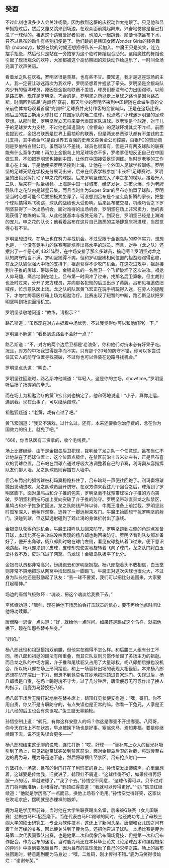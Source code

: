 ## 癸酉

不过此刻也没多少人会关注杨戬，因为敖烈这厮的庆祝动作太抢眼了。只见他和吕布拥抱过后，然后又蹦又跳来到场边，在观众面前跳起舞来，兴奋地仿佛是自己打进了一球似的。祖逖这个跳舞爱好者见状，也加入一起跳舞，顺便也拖吕布下水，只不过吕布的动作有些别扭便是了。他们跳的是韩国女团Wonder Girls的经典舞蹈《nobody》，敖烈在跳的时候还想招呼队长一起加入。牛魔王只是笑笑，连连摆手拒绝，然后他只是站在一旁拍掌为这个临时舞蹈组合助兴。这段魔性的舞蹈也引起了现场观众的欢呼，大家都被这个高仿韩团的欢快动作给逗乐了，一时间全场充满了欢声笑语。

看着龙之队在庆祝，罗明坚很是羡慕，也有些不甘。要知道，我才是这座球场的主人，我一定要让球迷再次为我欢呼，罗明坚想着并握紧了拳头。罗明坚是金银岛队内少有的留洋球员，原因是金银岛联赛不差钱，球员们都没有动力出国踢球。以前是路乙斯，现在是罗明坚，巧合的是，罗明坚之所以走上足球之路也是因为路乙斯。时间回到首届“完颜杯”赛前，那天年少的罗明坚来到中国跟随在此做生意的父亲前往体育场观看首届“完颜杯”足球赛并支持作客的金银岛队，正是在这场比赛，踢后卫的路乙斯用头球打进了其国家队的唯二进球，也点燃了小球迷罗明坚的足球梦想。从那时起，罗明坚就立志将来要代表国家队进球。罗老爹是个球迷，对于儿子的足球梦大力支持，不过他也知道国内（金银岛）的足球环境其实不咋样。前面也提到过，金银岛联赛是世界上最袖珍的联赛，但是两支参赛球队都有不差钱的主儿支持，其中黄金FC是由世界五百强的史蒂文森黄金公司控股，白银FC的赞助商则是罗伯特白银公司。虽然球队不差钱，球员也很富有，但是只有两支球队的联赛能有什么竟争力嘛！再加上金银岛上的足球场亦不多，罗老爹便想反正自己在中国做生意，不如把罗明坚也接到中国，让他在中国接受足球训练。当时罗老爹的工作重心在上海，于是他便把罗明坚接到上海，让他在一个外国人足球学校训练。罗明坚的足球天赋在学校充分展现出来，后来在代表学校参加“市长杯”足球赛时，罗明坚的出色发挥打动了申之花的球探。后来罗明坚便加入了申之花的梯队，接着升入二队，后来在一队坐板凳。上海是中国一线城市，经济发达，球市火爆，作为老牌强队申之花队内是球星云集。而且当时作为Super Star的吕布亦加盟了球队，罗明坚当时心想可能今后要把板凳坐穿了。可没想到吕布是个这么能折腾的家伙，把整个球队搞得鸡飞狗跳，球队的战绩也大受影响。后来吕布被交易，机缘巧合之下罗明坚获得了一次出场机会。面对难得的出场机会，罗明坚在场上非常卖力，他的表现获得了教练的认同，从此他就基本与板凳无缘了。到现在，罗明坚已经是上海滩的宠儿，申之花的队长；他看着吕布在这片自己熟悉的主场肆意庆祝进球，当然觉得心有不甘。

罗明坚想进球，在场上也在努力寻找机会。不过受限于金银岛队的整体实力，想想也是，一个没有竟争力的联赛哪能培养出高水平的球员。而且，对手（龙之队）还摆出了一个恶心的4321阵型，在中场安排了那么多球员，搞毛啊？罗明坚对龙之队的防守相当不满。罗明坚踢得不爽，但和罗明坚踢相同位置的祖逖则踢得蛮顺，在龙之队貌似强大中场的支持下，祖逖获得不少攻门机会。在这次进攻中，祖逖接到介子推的传球，带球突破，金银岛队的一名后卫一个飞铲破坏了这次进攻。祖逖人仰马翻，痛苦地倒在地上。吕布第一时间冲了过来，找那名后卫算帐，但主裁判也及时过来，分开了双方球员，并向那各犯规的后卫出示了黄牌。吕布见祖逖依旧喊疼，忙示意队医上场。龙之队的队医黄飞宏正在玩手机玩得入迷，在旁人的提醒下，才匆忙挎着医疗箱上场为祖逖治疗。比赛出现了短暂的中断，路乙斯见状把罗明坚叫到场边面授机宜。

罗明坚㳟敬地问道：“教练，请指示？”

路乙斯道：“虽然现在对方占据着中场优势，不过我觉得你可以和他们PK一下。”

罗明坚不解道：“我移到边路会不会好一点？”

路乙斯道：“不，对方的两个边后卫都是‘老油条’，你和他们对抗未必有好果子吃。况且，对方的中场我觉得是华而不实，只有那个20号的防守不错，你可以多尝试住其它人的防守位置寻找突破，不过你也可以佯装在边路寻找机会。”

罗明坚点头道：“明白。”

罗明坚往回跑时，路乙斯冲他喊道：“年轻人，这是你的主场，showtime。”罗明坚听后扬了扬握紧的拳头。

而在场上为祖逖治疗的黄飞宏此刻也搞定了，他和蔼地说道：“小子，算你走运，遇到我。现在没事了，可以继续踢球。”

祖逖狐疑道：“老黄，戏有点过了吧。”

黄飞宏回道：“我又不演戏，过什么过。还有，本来还要收你治疗费的，念在你为国效力的份上，就免了吧。”

“666，你当队医有工资拿的，收个毛线费。”

场上比赛继续，由于是金银岛后卫犯规，裁判给了龙之队一个任意球。吕布当仁不让地站在了罚球位置上，这个位置点极佳，在禁区前沿十五米处左右，正是吕布喜欢的罚球位置。吕布站在罚球点通过呼吸大法调整着自己的节奏，利玛窦从容指挥队友们排人墙，龙之队球员则穿插在人墙中。

但吕布罚出的弧线球被利玛窦稳稳扑住了，吕布暗骂一声便往回跑了。利玛窦将球抛出发动进攻，龙之队球员展开防守。在双方你来我往几个回合之后，球落到了罗明坚脚下。面对巢鸠占和介子推的包夹，罗明坚毫不犹豫带球往介子推的方向突破，罗明坚利用技巧加上变向突破了介子推的防守。罗明坚带球直奔龙之队禁区，巢鸠占和介子推急忙回追，龙之队防线严阵以待，牛魔王准备上前拦截。罗明坚此时孤军深入，他稍作观察，选择了一脚远射来攻门。牛魔王抬脚想干扰罗明坚的射门，没碰到球，但这脚远射碰到了鸩止渴的身体折射出了底线。

金银岛队获得角球机会，牛魔王招呼队友回来防守。罗明坚跑到左侧的角球点准备开球，本场比赛在进攻端没啥表现的杨八郎也跑回来防守。罗明坚看到队友都准备好了，便开出角球，杨八郎此时站在球门左侧，看见皮球旋转着飞过来，便下意识地跳起。杨八郎顶到了皮球，皮球却鬼使差地旋转着飞向了球门。龙之队门将白玉堂扑救不及，皮球飞进了网窝。乌龙球！金银岛队扳平了比分。

金银岛队员都非常高兴，纷纷跑去和罗明坚拥抱。杨八郎抱着头不敢相信，白玉堂则非常不爽地把球从网窝中捡起然后一脚踢飞。牛魔王对这次失球也很火大，不过身为队长他还是鼓励起了队友：“丢一球不要紧，我们可以把比分追回来，大家要打起精神。”

场边的唐僧气极败坏：“魂淡，把这个魂淡给我换下去。”

李修缘劝道：“唐帅，现在换他下场恐怕会打击球员的信心，要不再给他点时间让他将功赎罪。”

唐僧略一思索，点头道：“好，就给他一点时间。如果还是踢成这个鸟样，就把他换下，现在叫那些替补热身。”

“好的。”

杨八郎此役和祖逖搭挡双前腰，但他实在踢得不怎么样。和后腰三人组有分工不同，杨八郎和祖逖的踢法有所重叠，而其它队友则习惯传给踢了多场主力的祖逖。而且龙之队的中场方面，介子推和尾续貂又占用了大量球权，杨八郎想后撤也没机会，所以杨八郎在场上形同摆设，和上一场替补出场的表现大相径庭。本来杨八郎还想在防守端出一下力，但想不到竟莫名其妙地把球顶进自家球门。失误过后，杨八郎很是自责，在场上踢得魂不守舍。过了几分钟后，唐僧便忍无可忍作出了换人的指示，用鹿为马替换杨八郎。

杨八郎下场后无精打彩地坐在替补席上，鹤顶红见状便安慰道：“嘿，哥们。你不用自责，你又不是专职防守的，有点失误也是正常的嘛。你看一下兔兄，人家是正儿八经的后卫也会有失误呢。”兔三窟无辜躺枪。

孙悟空制止道：“鹤兄，有你这样安慰人的吗？你这是哪壶不开提哪壶。八阿哥，你今天在场上不在状态，早点被换下场也是好事。塞翁失马，焉知非福。要是你继续踢下去，说不定失误会更多——”

杨八郎想结束这无聊的说教，连忙打断：“哎，好球——”替补席上众人的目光补吸引到了场上，只见祖逖带球突破到禁区前沿，面对金银岛后卫的拦截，将球传至右边的鹿为马，鹿为马迅速下底，然后将球横传至禁区。吕布抢点射门——

竹篮打水一场空，吕布的射门打在了利玛窦的身上。孙悟空发出懊恼声，心里面想着，这球要是传给我，旧就进了。鹤顶红不屑道：“这球传得不好，如果传得再舒服一点的话，早就进球了。”“我了个去。”孙悟空不同意，“这球传得可以，只不过对方门将判断准确，封堵得好。”鹤顶红得意道：“我就可以传得更好。”“切。”鹤顶红继续道：“他就是学历高了一点而已，换他上场有个毛用。”孙悟空觉得好笑，这家伙在吹毛求疵，摆明就是赤裸裸的嫉妒。

鹿为马是学历型前锋，当时他在大学生联赛踢出名堂，后来被G联赛（女儿国联赛）劲旅白马FC招至麾下。而在代表白马FC踢球的同时，他还成功考上了母校三闾大学的硕士研究生，专业为软件技术，这还上了新闻头条。唐僧和女儿国之间有着千丝万缕的关系，因此便关注到了鹿为马，还把他召进了球队。本场比赛是鹿为马第二次代表国家队出赛，也是他第二次和偶像吕布同场竟技，但是第一次和吕布作配合。作为吕布的迷弟，当时鹿为马还在本科毕业论文《论足球战术和编程框架的异同》中提到要感谢吕布，因为吕布的进球激励了自己的求学之路。场上的吕布往回跑时，特意跑到鹿为马身边：“嘿，二维码，刚才传得不错。”鹿为马笑得很灿烂：“谢谢夸奖。”
